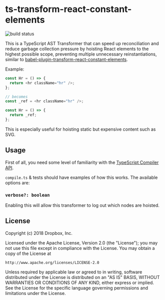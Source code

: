 # ts-transform-react-constant-elements

![build status](https://travis-ci.org/dropbox/ts-transform-react-constant-elements.svg?branch=master)

This is a TypeScript AST Transformer that can speed up reconciliation and reduce garbage collection pressure by hoisting React elements to the highest possible scope, preventing multiple unnecessary reinstantiations, similar to [babel-plugin-transform-react-constant-elements](https://babeljs.io/docs/en/babel-plugin-transform-react-constant-elements).

Example:
```ts
const Hr = () => {
  return <hr className="hr" />;
};

// becomes 
const _ref = <hr className="hr" />;

const Hr = () => {
  return _ref;
};
```

This is especially useful for hoisting static but expensive content such as SVG.

## Usage
First of all, you need some level of familiarity with the [TypeScript Compiler API](https://github.com/Microsoft/TypeScript/wiki/Using-the-Compiler-API).

`compile.ts` & tests should have examples of how this works. The available options are:

### `verbose?: boolean`
Enabling this will allow this transformer to log out which nodes are hoisted.

## License

Copyright (c) 2018 Dropbox, Inc.

Licensed under the Apache License, Version 2.0 (the "License");
you may not use this file except in compliance with the License.
You may obtain a copy of the License at

    http://www.apache.org/licenses/LICENSE-2.0

Unless required by applicable law or agreed to in writing, software
distributed under the License is distributed on an "AS IS" BASIS,
WITHOUT WARRANTIES OR CONDITIONS OF ANY KIND, either express or implied.
See the License for the specific language governing permissions and
limitations under the License.
